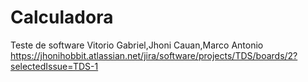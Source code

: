 # Calculadora
Teste de software
Vitorio Gabriel,Jhoni Cauan,Marco Antonio
https://jhonihobbit.atlassian.net/jira/software/projects/TDS/boards/2?selectedIssue=TDS-1
